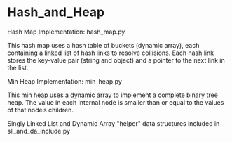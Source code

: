 # Hash_and_Heap

Hash Map Implementation:  hash_map.py

This hash map uses a hash table of buckets (dynamic array), each containing a linked list of hash links to resolve collisions. Each hash link stores the key-value pair (string and object) and a pointer to the next link in the list. 


Min Heap Implementation:  min_heap.py

This min heap uses a dynamic array to implement a complete binary tree heap. The value in each internal node is smaller than or equal to the values of that node’s children.  

Singly Linked List and Dynamic Array "helper" data structures included in sll_and_da_include.py
